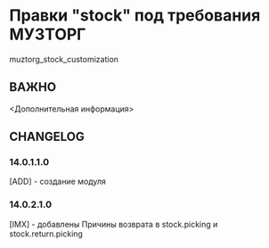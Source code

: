 # Правки "stock" под требования МУЗТОРГ

muztorg_stock_customization

## ВАЖНО

<Дополнительная информация>

## CHANGELOG

### 14.0.1.1.0

[ADD] - создание модуля

### 14.0.2.1.0

[IMX] - добавлены Причины возврата в stock.picking и stock.return.picking
